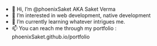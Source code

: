 - 👋 Hi, I’m @phoenixSaket AKA Saket Verma
- 👀 I’m interested in web development, native development
- 🌱 I’m currently learning whatever intrigues me.
- 📫 You can reach me through my portfolio : phoenixSaket.github.io/portfolio

<!---
phoenixSaket/phoenixSaket is a ✨ special ✨ repository because its `README.md` (this file) appears on your GitHub profile.
You can click the Preview link to take a look at your changes.
--->

